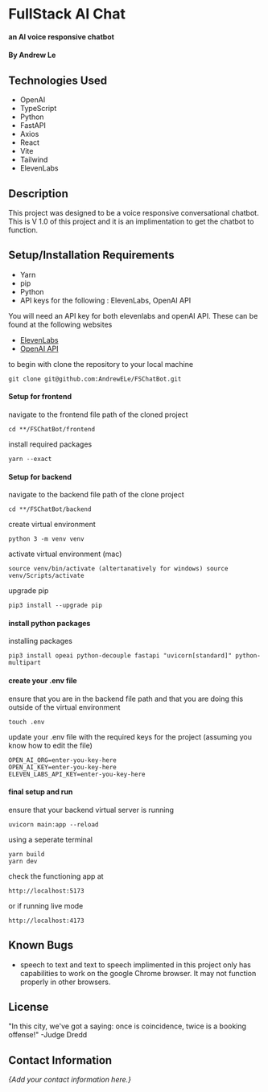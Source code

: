 # FullStack AI Chat

#### an AI voice responsive chatbot

#### By Andrew Le

## Technologies Used

* OpenAI
* TypeScript
* Python
* FastAPI
* Axios
* React
* Vite
* Tailwind
* ElevenLabs

## Description

This project was designed to be a voice responsive conversational chatbot. This is V 1.0 of this project and it is an implimentation to get the chatbot to function.

## Setup/Installation Requirements

* Yarn
* pip
* Python
* API keys for the following : ElevenLabs, OpenAI API

You will need an API key for both elevenlabs and openAI API. These can be found at the following websites 

* <a href="https://elevenlabs.io/">ElevenLabs</a>
* <a href="https://platform.openai.com/">OpenAI API</a>


to begin with clone the repository to your local machine
```
git clone git@github.com:AndrewELe/FSChatBot.git 
```

#### Setup for frontend

navigate to the frontend file path of the cloned project

```
cd **/FSChatBot/frontend
```

install required packages

```
yarn --exact
```
#### Setup for backend

navigate to the backend file path of the clone project

```
cd **/FSChatBot/backend
```

create virtual environment

```
python 3 -m venv venv
```

activate virtual environment (mac)

```
source venv/bin/activate (altertanatively for windows) source venv/Scripts/activate
```

upgrade pip

```
pip3 install --upgrade pip
```

#### install python packages

installing packages 

```
pip3 install opeai python-decouple fastapi "uvicorn[standard]" python-multipart
```

#### create your .env file

ensure that you are in the backend file path and that you are doing this outside of the virtual environment

```
touch .env
```

update your .env file with the required keys for the project (assuming you know how to edit the file)

```
OPEN_AI_ORG=enter-you-key-here
OPEN_AI_KEY=enter-you-key-here
ELEVEN_LABS_API_KEY=enter-you-key-here
```

#### final setup and run
ensure that your backend virtual server is running

```
uvicorn main:app --reload
```

using a seperate terminal

```
yarn build
yarn dev
```

check the functioning app at 

```
http://localhost:5173
```

or if running live mode

```
http://localhost:4173
```


## Known Bugs

* speech to text and text to speech implimented in this project only has capabilities to work on the google Chrome browser. It may not function properly in other browsers.

## License

"In this city, we've got a saying: once is coincidence, twice is a booking offense!" -Judge Dredd

## Contact Information

_{Add your contact information here.}_
